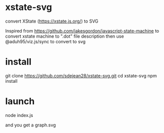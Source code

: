 # xstate-svg
convert XState (https://xstate.js.org/) to SVG

Inspired from https://github.com/jakesgordon/javascript-state-machine to convert xstate machine to ".dot" file description
then use @aduh95/viz.js/sync to convert to svg

# install
git clone https://github.com/sdejean28/xstate-svg.git
cd xstate-svg
npm install

# launch
node index.js

and you get a graph.svg
